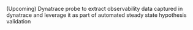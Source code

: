 (Upcoming) Dynatrace probe to extract observability data captured in dynatrace and leverage it as part of automated steady state hypothesis validation
